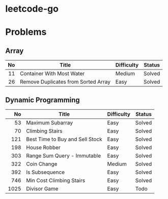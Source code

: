 # leetcode-go

# Problems
## Array
| No | Title | Difficulty | Status |
| --: | -- | -- | -- |
| 11 | Container With Most Water | Medium | Solved |
| 26 | Remove Duplicates from Sorted Array | Easy | Solved |

## Dynamic Programming
| No | Title | Difficulty | Status |
| --: | -- | -- | -- |
| 53 | Maximum Subarray | Easy | Solved |
| 70 | Climbing Stairs | Easy | Solved |
| 121 | Best Time to Buy and Sell Stock | Easy | Solved |
| 198 | House Robber | Easy | Solved |
| 303 | Range Sum Query - Immutable | Easy | Solved |
| 322 | Coin Change | Medium | Solved |
| 392 | Is Subsequence | Easy | Solved |
| 746 | Min Cost Climbing Stairs | Easy | Solved |
| 1025 | Divisor Game | Easy | Todo |


